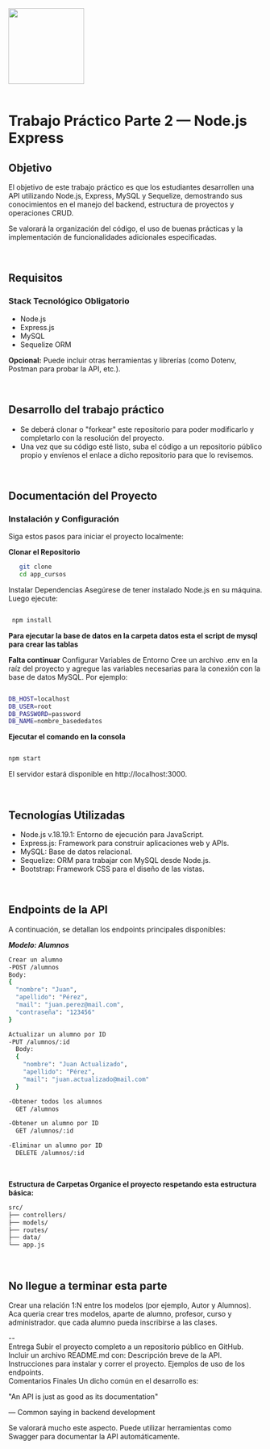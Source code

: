 <img src="assets/utn_logo.svg" width="150">
<br/>
<br/>

# Trabajo Práctico Parte 2 — Node.js Express

## Objetivo

El objetivo de este trabajo práctico es que los estudiantes desarrollen una API utilizando Node.js, Express, MySQL y Sequelize, demostrando sus conocimientos en el manejo del backend, estructura de proyectos y operaciones CRUD.

Se valorará la organización del código, el uso de buenas prácticas y la implementación de funcionalidades adicionales especificadas.

<br/>

## Requisitos

### **Stack Tecnológico Obligatorio**

- Node.js
- Express.js
- MySQL
- Sequelize ORM

**Opcional:** Puede incluir otras herramientas y librerías (como Dotenv, Postman para probar la API, etc.).

<br/>

## Desarrollo del trabajo práctico

- Se deberá clonar o "forkear" este repositorio para poder modificarlo y completarlo con la resolución del proyecto.
- Una vez que su código esté listo, suba el código a un repositorio público propio y envíenos el enlace a dicho repositorio para que lo revisemos.

<br/>

## Documentación del Proyecto

### **Instalación y Configuración**

Siga estos pasos para iniciar el proyecto localmente:

**Clonar el Repositorio**
```bash
   git clone 
   cd app_cursos
```

Instalar Dependencias Asegúrese de tener instalado Node.js en su máquina. Luego ejecute:

```bash

 npm install

```
**Para ejecutar la base de datos en la carpeta datos esta el script de mysql para crear las tablas** 

**Falta continuar**
Configurar Variables de Entorno Cree un archivo .env en la raíz del proyecto y agregue las variables necesarias para la conexión con la base de datos MySQL. Por ejemplo:

```bash

DB_HOST=localhost
DB_USER=root
DB_PASSWORD=password
DB_NAME=nombre_basededatos

```

**Ejecutar el comando en la consola**

```bash

npm start

```
El servidor estará disponible en http://localhost:3000.

<br/>

## Tecnologías Utilizadas

- Node.js v.18.19.1: Entorno de ejecución para JavaScript.
- Express.js: Framework para construir aplicaciones web y APIs.
- MySQL: Base de datos relacional.
- Sequelize: ORM para trabajar con MySQL desde Node.js.
- Bootstrap: Framework CSS para el diseño de las vistas.
<br/>

## Endpoints de la API 

A continuación, se detallan los endpoints principales disponibles:

***Modelo: Alumnos***

```bash
Crear un alumno
-POST /alumnos
Body:
{
  "nombre": "Juan",
  "apellido": "Pérez",
  "mail": "juan.perez@mail.com",
  "contraseña": "123456"
}

Actualizar un alumno por ID
-PUT /alumnos/:id
  Body:
  {
    "nombre": "Juan Actualizado",
    "apellido": "Pérez",
    "mail": "juan.actualizado@mail.com"
  }

-Obtener todos los alumnos
  GET /alumnos

-Obtener un alumno por ID
  GET /alumnos/:id

-Eliminar un alumno por ID
  DELETE /alumnos/:id

```

<br/>

**Estructura de Carpetas
Organice el proyecto respetando esta estructura básica:**

```bash
src/
├── controllers/
├── models/
├── routes/
├── data/
└── app.js
```

<br/>

## No llegue a terminar esta parte

Crear una relación 1:N entre los modelos (por ejemplo, Autor y Alumnos).
Aca queria crear tres modelos, aparte de alumno, profesor, curso y administrador. que cada alumno pueda inscribirse a las clases.

--
<br/>
Entrega
Subir el proyecto completo a un repositorio público en GitHub.
Incluir un archivo README.md con:
Descripción breve de la API.
Instrucciones para instalar y correr el proyecto.
Ejemplos de uso de los endpoints.
<br/>
Comentarios Finales
Un dicho común en el desarrollo es:

"An API is just as good as its documentation"

— Common saying in backend development

Se valorará mucho este aspecto. Puede utilizar herramientas como Swagger para documentar la API automáticamente.
